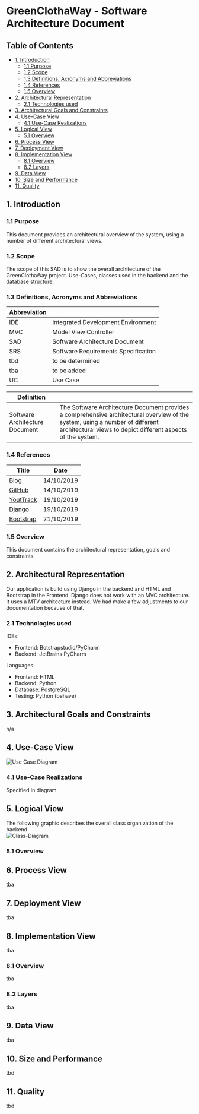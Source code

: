 # GreenClothaWay - Software Architecture Document

## Table of Contents
- [1. Introduction](#1-introduction)
    - [1.1 Purpose](#11-purpose)
    - [1.2 Scope](#12-scope)
    - [1.3 Definitions, Acronyms and Abbreviations](#13-definitions-acronyms-and-abbreviations)
    - [1.4 References](#14-references)
    - [1.5 Overview](#15-overview)
- [2. Architectural Representation](#2-architectural-representation)
    - [2.1 Technologies used](#21-technologies-used)
- [3. Architectural Goals and Constraints](#3-architectural-goals-and-constraints)
- [4. Use-Case View](#4-use-case-view)
    - [4.1 Use-Case Realizations](#41-use-case-realizations)
- [5. Logical View](#5-logical-view)
    - [5.1 Overview](#51-overview)
- [6. Process View](#6-process-view)
- [7. Deployment View](#7-deployment-view)
- [8. Implementation View](#8-implementation-view)
    - [8.1 Overview](#81-overview)
    - [8.2 Layers](#82-layers)
- [9. Data View](#9-data-view)
- [10. Size and Performance](#10-size-and-performance)
- [11. Quality](#11-quality)

## 1. Introduction
### 1.1 Purpose
This document provides an architectural overview of the system, using a number of different architectural views.
### 1.2 Scope
The scope of this SAD is to show the overall architecture of the GreenClothaWay project. Use-Cases, classes used in the backend and the database structure.
### 1.3 Definitions, Acronyms and Abbreviations
Abbreviation | |
--- | --- 
IDE | Integrated Development Environment
MVC | Model View Controller
SAD | Software Architecture Document
SRS | Software Requirements Specification
tbd | to be determined
tba | to be added
UC | Use Case

Definition | |  
--- | ---  
Software Architecture Document | The Software Architecture Document provides a comprehensive architectural overview of the system, using a number of different architectural views to depict different aspects of the system.
### 1.4 References
| Title                                                                                                 | Date       |
| ----------------------------------------------------------------------------------------------------- | ---------- |
| [Blog](https://blog.greenclothaway.eu/)                                                               | 14/10/2019 |
| [GitHub](https://github.com/GreenClothaWay/Website)                                                   | 14/10/2019 |
| [YoutTrack](https://youtrack.greenclothaway.eu)                                                       | 19/10/2019 |
| [Django](https://djangoproject.com/)                                                                  | 19/10/2019 |
| [Bootstrap](https://getbootstrap.com/)                                                                | 21/10/2019 |
### 1.5 Overview
This document contains the architectural representation, goals and constraints.

## 2. Architectural Representation
Our application is build using Django in the backend and HTML and Bootstrap in the Frontend. 
Django does not work with an MVC architecture. It uses a MTV architecture instead. We had make a few adjustments to our documentation because of that.
### 2.1 Technologies used
IDEs:
- Frontend: Botstrapstudio/PyCharm
- Backend: JetBrains PyCharm

Languages:
- Frontend: HTML
- Backend: Python
- Database: PostgreSQL
- Testing: Python (behave)

## 3. Architectural Goals and Constraints
n/a

## 4. Use-Case View
![Use Case Diagram](/doc/GCW_UML.png)
### 4.1 Use-Case Realizations
Specified in diagram.

## 5. Logical View
The following graphic describes the overall class organization of the backend.  
![Class-Diagram](/doc/db_model.png)
### 5.1 Overview

## 6. Process View
tba

## 7. Deployment View  
tba

## 8. Implementation View
tba
### 8.1 Overview
tba
### 8.2 Layers
tba

## 9. Data View
tba

## 10. Size and Performance
tbd

## 11. Quality
tbd

